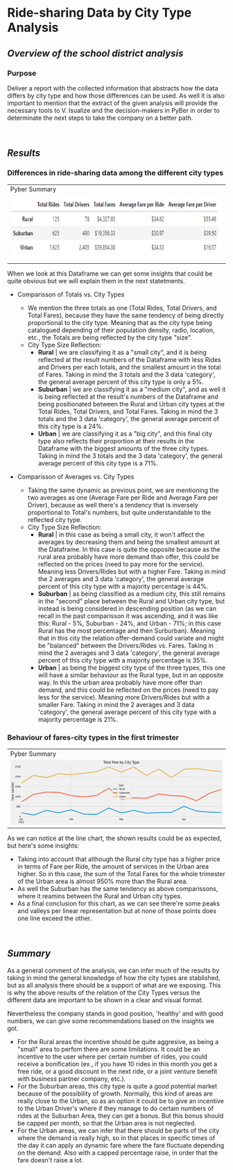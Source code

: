 # Ride-sharing Data by City Type Analysis

## ***Overview of the school district analysis***

### **Purpose**
<!--Explain the purpose of the new analysis..-->
<!--The purpose of the new analysis is well defined. (3 pt)-->

Deliver a report with the collected information that abstracts how the data differs by city type and how those differences can be used. As well it is also important to mention that the extract of the given analysis will provide the necessary tools to V. Isualize and the decision-makers in PyBer in order to determinate the next steps to take the company on a better path.

<br />

## ***Results***
<!--Using images from the summary DataFrame and multiple-line chart, describe the differences in ride-sharing data among the different city types..-->
<!--There is a description of the differences in ride-sharing data among the different city types. Ride-sharing data include the total rides, total drivers, total fares, average fare per ride and driver, and total fare by city type. (7 pt)-->

### **Differences in ride-sharing data among the different city types**

<table>
    <tr>
        <td>Pyber Summary</td>
    </tr>
    <tr>
        <td><img src="Resources/Pyber_summary.png" width=650 height=150></td>
    </tr>
</table>

When we look at this Dataframe we can get some insights that could be quite obvious but we will explain them in the next statetments.

- Comparisson of Totals vs. City Types
  - We mention the three totals as one (Total Rides, Total Drivers, and Total Fares), because they have the same tendency of being directly proportional to the city type. Meaning that as the city type being catalogued depending of their population density, radio, location, etc., the Totals are being reflected by the city type "size".
  - City Type Size Reflection:
    - **Rural** | we are classifying it as a "small city", and it is being reflected at the result numbers of the Dataframe with less Rides and Drivers per each totals, and the smallest amount in the total of Fares. Taking in mind the 3 totals and the 3 data 'category', the general average percent of this city type is only a 5%.
    - **Suburban** | we are classifying it as a "medium city", and as well it is being reflected at the result's numbers of the Dataframe and being positionated between the Rural and Urban city types at the Total Rides, Total Drivers, and Total Fares. Taking in mind the 3 totals and the 3 data 'category', the general average percent of this city type is a 24%.
    - **Urban** | we are classifying it as a "big city", and this final city type also reflects their proportion at their results in the Dataframe with the biggest amounts of the three city types. Taking in mind the 3 totals and the 3 data 'category', the general average percent of this city type is a 71%.

- Comparisson of Averages vs. City Types
  - Taking the same dynamic as previous point, we are mentioning the two averages as one (Average Fare per Ride and Average Fare per Driver), because as well there's a tendency that is inversely proportional to Total's numbers, but quite understandable to the reflected city type.
  - City Type Size Reflection:
    - **Rural** | in this case as being a small city, it won't affect the averages by decreasing them and being the smallest amount at the Dataframe. In this case is quite the opposite because as the rural area probably have more demand than offer, this could be reflected on the prices (need to pay more for the service). Meaning less Drivers/Rides but with a higher Fare. Taking in mind the 2 averages and 3 data 'category', the general average percent of this city type with a majority percentage is 44%.
    - **Suburban** | as being classified as a medium city, this still remains in the "second" place between the Rural and Urban city type, but instead is being considered in descending position (as we can recall in the past comparisson it was ascending, and it was like this: Rural - 5%, Suburban - 24%, and Urban - 71%; in this case Rural has the most percentage and then Surburban). Meaning that in this city the relation offer-demand could variate and might be "balanced" between the Drivers/Rides vs. Fares. Taking in mind the 2 averages and 3 data 'category', the general average percent of this city type with a majority percentage is 35%.
    - **Urban** | as being the biggest city type of the three types, this one will have a similar behaviour as the Rural type, but in an opposite way. In this the urban area probably have more offer than demand, and this could be reflected on the prices (need to pay less for the service). Meaning more Drivers/Rides but with a smaller Fare. Taking in mind the 2 averages and 3 data 'category', the general average percent of this city type with a majority percentage is 21%.

### **Behaviour of fares-city types in the first trimester**

<table>
    <tr>
        <td>Pyber Summary</td>
    </tr>
    <tr>
        <td><img src="analysis/Pyber_fare_summary.png" width=650 height=150></td>
    </tr>
</table>

As we can notice at the line chart, the shown results could be as expected, but here's some insights:
- Taking into account that although the Rural city type has a higher price in terms of Fare per Ride, the amount of services in the Urban area higher. So in this case, the sum of the Total Fares for the whole trimester of the Urban area is almost 950% more than the Rural area.
- As well the Suburban has the same tendency as above comparissons, where it reamins between the Rural and Urban city types.
- As a final conclusion for this chart, as we can see there're some peaks and valleys per linear representation but at none of those points does one line exceed the other.

<br />

## ***Summary***
<!--Based on the results, provide three business recommendations to the CEO for addressing any disparities among the city types.-->
<!--There is a statement summarizing three business recommendations to the CEO for addressing any disparities among the city types. (4 pt)-->

As a general comment of the analysis, we can infer much of the results by taking in mind the general knowledge of how the city types are stablished, but as all analysis there should be a support of what are we exposing. This is why the above results of the relation of the City Types versus the different data are important to be shown in a clear and visual format.

Nevertheless the company stands in good position, 'healthy' and with good numbers, we can give some recommendations based on the insights we got.
- For the Rural areas the incentive should be quite aggresive, as being a "small" area to perfom there are some limitations. It could be an incentive to the user where per certain number of rides, you could receive a bonification (ex., if you have 10 rides in this month you get a free ride, or a good discount in the next ride, or a joint venture benefit with business partner company, etc.).
- For the Suburban areas, this city type is quite a good potential market because of the possibility of growth. Normally, this kind of areas are really close to the Urban, so as an option it could be to give an incentive to the Urban Driver's where if they manage to do certain numbers of rides at the Suburban Area, they can get a bonus. But this bonus should be capped per month, so that the Urban area is not neglected.
- For the Urban areas, we can infer that there should be parts of the city where the demand is really high, so in that places in specific times of the day it can apply an dynamic fare where the fare fluctuate depending on the demand. Also with a capped percentage raise, in order that the fare doesn't raise a lot.
